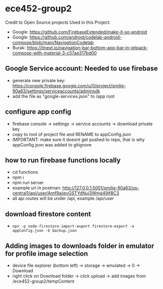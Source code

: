 # ece452-group2

Credit to Open Source projects Used in this Project:

- Google: https://github.com/FirebaseExtended/make-it-so-android
- Google: https://github.com/android/codelab-android-compose/blob/main/NavigationCodelab
- Burak: https://itnext.io/navigation-bar-bottom-app-bar-in-jetpack-compose-with-material-3-c57ae317bd00

## Google Service account: Needed to use firebase

- generate new private key: https://console.firebase.google.com/u/0/project/smilie-90a63/settings/serviceaccounts/adminsdk
- add the file as "google-services.json" to /app root

## configure app config

- firebase console -> settings -> service accounts -> download private key
- copy to root of project file and RENAME to appConfig.json
- IMPORTANT: make sure it doesnt get pushed to repo, that is why appConfig.json was added to gitignore

## how to run firebase functions locally

- cd functions
- npm i
- npm run server
- example url in postman: http://127.0.0.1:5001/smilie-90a63/us-central1/api/user/Amf9aiievGSTYdNuj3Wmg49if8C3
- all api routes will be under /api, example /api/user

## download firestore content

- `npx -p node-firestore-import-export firestore-export -a appConfig.json -b backup.json`

## Adding images to downloads folder in emulator for profile image selection

- device file explorer (bottom left) -> storage -> emulated -> 0 -> Download
- right click on Download folder -> click upload -> add images from /ece452-group2/tempContent

